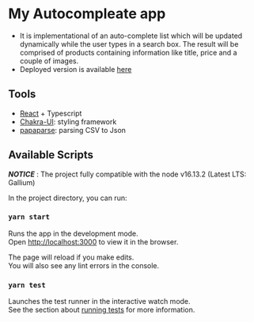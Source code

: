 # My Autocompleate app

- It is implementational of an auto-complete list which will be updated dynamically while the user types in a search box. The result will be comprised of products containing information like title, price and a couple of images.
- Deployed version is available [here](https://autocomplete.marzzy-codes.com/)

## Tools

- [React](https://reactjs.org/) + Typescript
- [Chakra-UI](https://chakra-ui.com/): styling framework
- [papaparse](papaparse.com): parsing CSV to Json

## Available Scripts

***NOTICE*** : The project fully compatible with the node v16.13.2 (Latest LTS: Gallium)

In the project directory, you can run:

### `yarn start`

Runs the app in the development mode.\
Open [http://localhost:3000](http://localhost:3000) to view it in the browser.

The page will reload if you make edits.\
You will also see any lint errors in the console.

### `yarn test`

Launches the test runner in the interactive watch mode.\
See the section about [running tests](https://facebook.github.io/create-react-app/docs/running-tests) for more information.
